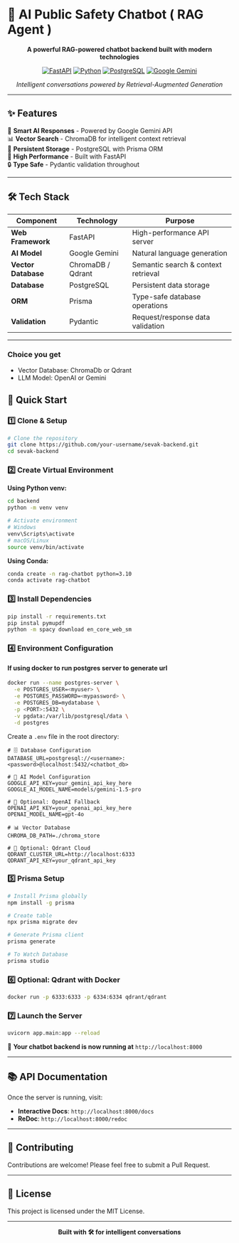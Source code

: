 # 🤖 AI Public Safety Chatbot ( RAG Agent )

<div align="center">

**A powerful RAG-powered chatbot backend built with modern technologies**

[![FastAPI](https://img.shields.io/badge/FastAPI-005571?style=for-the-badge&logo=fastapi)](https://fastapi.tiangolo.com/)
[![Python](https://img.shields.io/badge/python-3670A0?style=for-the-badge&logo=python&logoColor=ffdd54)](https://python.org/)
[![PostgreSQL](https://img.shields.io/badge/postgresql-%23316192.svg?style=for-the-badge&logo=postgresql&logoColor=white)](https://postgresql.org/)
[![Google Gemini](https://img.shields.io/badge/Google%20Gemini-8E75B2?style=for-the-badge&logo=google&logoColor=white)](https://ai.google.dev/)

*Intelligent conversations powered by Retrieval-Augmented Generation*

</div>

---

## ✨ Features

🧠 **Smart AI Responses** - Powered by Google Gemini API  
📊 **Vector Search** - ChromaDB for intelligent context retrieval  
💾 **Persistent Storage** - PostgreSQL with Prisma ORM  
🚀 **High Performance** - Built with FastAPI  
🔒 **Type Safe** - Pydantic validation throughout  

---

## 🛠️ Tech Stack

| Component          | Technology      | Purpose                                 |
|-------------------|------------------|-----------------------------------------|
| **Web Framework** | FastAPI          | High-performance API server             |
| **AI Model**       | Google Gemini    | Natural language generation             |
| **Vector Database**| ChromaDB / Qdrant| Semantic search & context retrieval     |
| **Database**       | PostgreSQL       | Persistent data storage                 |
| **ORM**            | Prisma           | Type-safe database operations           |
| **Validation**     | Pydantic         | Request/response data validation        |


---
### Choice you get
- Vector Database: ChromaDb or Qdrant
- LLM Model: OpenAI or Gemini
## 🚀 Quick Start

### 1️⃣ Clone & Setup

```bash
# Clone the repository
git clone https://github.com/your-username/sevak-backend.git
cd sevak-backend
```

### 2️⃣ Create Virtual Environment

**Using Python venv:**
```bash
cd backend
python -m venv venv

# Activate environment
# Windows
venv\Scripts\activate
# macOS/Linux
source venv/bin/activate
```

**Using Conda:**
```bash
conda create -n rag-chatbot python=3.10
conda activate rag-chatbot
```

### 3️⃣ Install Dependencies

```bash
pip install -r requirements.txt
pip instal pymupdf
python -m spacy download en_core_web_sm
```

### 4️⃣ Environment Configuration

#### If using docker to run postgres server to generate url
```bash
docker run --name postgres-server \
  -e POSTGRES_USER=<myuser> \
  -e POSTGRES_PASSWORD=<mypassword> \
  -e POSTGRES_DB=mydatabase \
  -p <PORT>:5432 \
  -v pgdata:/var/lib/postgresql/data \
  -d postgres

```

Create a `.env` file in the root directory:

```env
# 🗄️ Database Configuration
DATABASE_URL=postgresql://<username>:<password>@localhost:5432/<chatbot_db>

# 🤖 AI Model Configuration
GOOGLE_API_KEY=your_gemini_api_key_here
GOOGLE_AI_MODEL_NAME=models/gemini-1.5-pro

# 🔧 Optional: OpenAI Fallback
OPENAI_API_KEY=your_openai_api_key_here
OPENAI_MODEL_NAME=gpt-4o

# 📊 Vector Database
CHROMA_DB_PATH=./chroma_store

# 🐳 Optional: Qdrant Cloud
QDRANT_CLUSTER_URL=http://localhost:6333
QDRANT_API_KEY=your_qdrant_api_key
```

### 5️⃣ Prisma Setup

```bash
# Install Prisma globally
npm install -g prisma

# Create table
npx prisma migrate dev

# Generate Prisma client
prisma generate

# To Watch Database
prisma studio
```

### 6️⃣ Optional: Qdrant with Docker

```bash
docker run -p 6333:6333 -p 6334:6334 qdrant/qdrant
```

### 7️⃣ Launch the Server

```bash
uvicorn app.main:app --reload
```

🎉 **Your chatbot backend is now running at** `http://localhost:8000`

---

## 📚 API Documentation

Once the server is running, visit:
- **Interactive Docs**: `http://localhost:8000/docs`
- **ReDoc**: `http://localhost:8000/redoc`

---


## 🤝 Contributing

Contributions are welcome! Please feel free to submit a Pull Request.

---

## 📄 License

This project is licensed under the MIT License.

---

<div align="center">

**Built with 🛠️ for intelligent conversations**

</div>